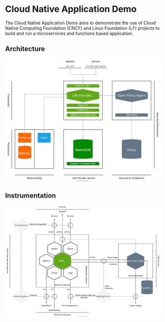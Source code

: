 # Cloud Native Application Demo

The Cloud Native Application Demo aims to demonstrate the use of Cloud Native Computing Foundation (CNCF) and Linux Foundation (LF) projects to build and run a microservices and functions based application.

## Architecture

![Global architecture diagram](./docs/media/diagrams/lifeintruderservice_architecture.drawio.svg)

## Instrumentation

![Global blueprint diagram](./docs/media/diagrams/lifeintruderservice_instrumentation.drawio.svg)
